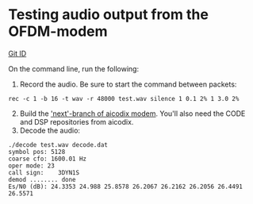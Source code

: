 # Testing audio output from the OFDM-modem
[Git ID](https://github.com/LieBtrau/rattlegram-openmodem/commit/db3b2bcddd17e0563c977b4d5ea86abc27864711)

On the command line, run the following:

1. Record the audio.  Be sure to start the command between packets:
```
rec -c 1 -b 16 -t wav -r 48000 test.wav silence 1 0.1 2% 1 3.0 2% 
```
2. Build the ['next'-branch of aicodix modem](https://github.com/aicodix/modem/tree/next).  You'll also need the CODE and DSP repositories from aicodix.
3. Decode the audio:
```
./decode test.wav decode.dat
symbol pos: 5128
coarse cfo: 1600.01 Hz 
oper mode: 23
call sign:    3DYN1S
demod ........ done
Es/N0 (dB): 24.3353 24.988 25.8578 26.2067 26.2162 26.2056 26.4491 26.5571
```

